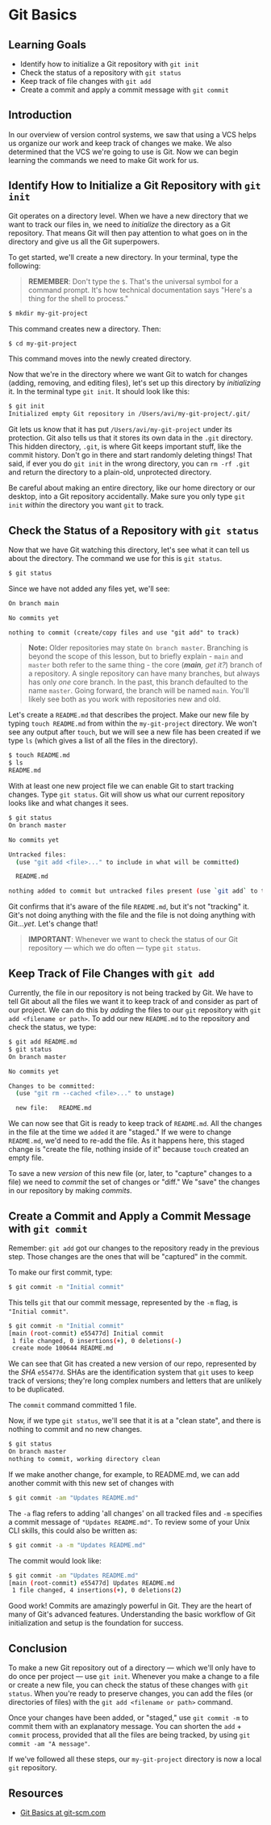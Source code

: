 # Git Basics

## Learning Goals

- Identify how to initialize a Git repository with `git init`
- Check the status of a repository with `git status`
- Keep track of file changes with `git add`
- Create a commit and apply a commit message with `git commit`

## Introduction

In our overview of version control systems, we saw that using a VCS helps us
organize our work and keep track of changes we make. We also determined that the
VCS we're going to use is Git. Now we can begin learning the commands we need to
make Git work for us.

## Identify How to Initialize a Git Repository with `git init`

Git operates on a directory level. When we have a new directory that we want to
track our files in, we need to _initialize_ the directory as a Git repository.
That means Git will then pay attention to what goes on in the directory and give
us all the Git superpowers.

To get started, we'll create a new directory. In your terminal, type the
following:

[help]: https://help.learn.co/en/articles/1862105-ide-in-browser-sandbox

> **REMEMBER**: Don't type the `$`. That's the universal symbol for a command
> prompt. It's how technical documentation says "Here's a thing for the shell to
> process."

```sh
$ mkdir my-git-project
```

This command creates new a directory. Then:

```sh
$ cd my-git-project
```

This command moves into the newly created directory.

Now that we're in the directory where we want Git to watch for changes (adding,
removing, and editing files), let's set up this directory by _initializing_ it.
In the terminal type `git init`. It should look like this:

```sh
$ git init
Initialized empty Git repository in /Users/avi/my-git-project/.git/
```

Git lets us know that it has put `/Users/avi/my-git-project` under its protection.
Git also tells us that it stores its own data in the `.git` directory. This hidden
directory, `.git`, is where Git keeps important stuff, like the commit
history. Don't go in there and start randomly deleting things! That said, if ever
you do `git init` in the wrong directory, you can `rm -rf .git` and return the
directory to a plain-old, unprotected directory.

Be careful about making an entire directory, like our home directory or our
desktop, into a Git repository accidentally. Make sure you only type `git init`
_within_ the directory you want `git` to track.

## Check the Status of a Repository with `git status`

Now that we have Git watching this directory, let's see what it can tell us about the
directory. The command we use for this is `git status`.

```sh
$ git status
```

Since we have not added any files yet, we'll see:

```txt
On branch main

No commits yet

nothing to commit (create/copy files and use "git add" to track)
```

> **Note:** Older repositories may state `On branch master`. Branching is beyond
> the scope of this lesson, but to briefly explain - `main` and `master` both
> refer to the same thing - the core (_**main**, get it?_) branch of a
> repository. A single repository can have many branches, but always has only
> _one_ core branch. In the past, this branch defaulted to the name `master`.
> Going forward, the branch will be named `main`. You'll likely see both as you
> work with repositories new and old.

Let's create a `README.md` that describes the project. Make our new file by
typing `touch README.md` from within the `my-git-project` directory. We won't
see any output after `touch`, but we will see a new file has been created if we
type `ls` (which gives a list of all the files in the directory).

```sh
$ touch README.md
$ ls
README.md
```

With at least one new project file we can enable Git to start tracking changes.
Type `git status`. Git will show us what our current repository looks like and
what changes it sees.

```sh
$ git status
On branch master

No commits yet

Untracked files:
  (use "git add <file>..." to include in what will be committed)

  README.md

nothing added to commit but untracked files present (use `git add` to track)
```

Git confirms that it's aware of the file `README.md`, but it's not "tracking"
it. Git's not doing anything with the file and the file is not doing anything
with Git..._yet_. Let's change that!

> **IMPORTANT**: Whenever we want to check the status of our Git repository —
> which we do often — type `git status`.

## Keep Track of File Changes with `git add`

Currently, the file in our repository is not being tracked by Git. We have to
tell Git about all the files we want it to keep track of and consider as part of
our project. We can do this by _adding_ the files to our `git` repository with
`git add <filename or path>`. To add our new `README.md` to the repository and
check the status, we type:

```sh
$ git add README.md
$ git status
On branch master

No commits yet

Changes to be committed:
  (use "git rm --cached <file>..." to unstage)

  new file:   README.md
```

We can now see that Git is ready to keep track of `README.md`. All the changes
in the file at the time we `added` it are "staged." If we were to change
`README.md`, we'd need to re-add the file. As it happens here, this staged
change is "create the file, nothing inside of it" because `touch` created an
empty file.

To save a new _version_ of this new file (or, later, to "capture" changes to a
file) we need to _commit_ the set of changes or "diff." We "save" the changes in
our repository by making _commits_.

## Create a Commit and Apply a Commit Message with `git commit`

Remember: `git add` got our changes to the repository ready in the previous
step. Those changes are the ones that will be "captured" in the commit.

To make our first commit, type:

```sh
$ git commit -m "Initial commit"
```

This tells `git` that our commit message, represented by the `-m` flag, is
`"Initial commit"`.

```sh
$ git commit -m "Initial commit"
[main (root-commit) e55477d] Initial commit
 1 file changed, 0 insertions(+), 0 deletions(-)
 create mode 100644 README.md
```

We can see that Git has created a new version of our repo, represented by the
_SHA_ `e55477d`. SHAs are the identification system that `git` uses to keep
track of versions; they're long complex numbers and letters that are unlikely to
be duplicated.

The `commit` command committed 1 file.

Now, if we type `git status`, we'll see that it is at a "clean state", and there
is nothing to commit and no new changes.

```sh
$ git status
On branch master
nothing to commit, working directory clean
```

If we make another change, for example, to README.md, we can add another commit
with this new set of changes with

```sh
$ git commit -am "Updates README.md"
```

The `-a` flag refers to adding 'all changes' on all tracked files and `-m`
specifies a commit message of `"Updates README.md"`. To review some of your Unix
CLI skills, this could also be written as:

```sh
$ git commit -a -m "Updates README.md"
```

The commit would look like:

```sh
$ git commit -am "Updates README.md"
[main (root-commit) e55477d] Updates README.md
 1 file changed, 4 insertions(+), 0 deletions(2)
```

Good work! Commits are amazingly powerful in Git. They are the heart of many of
Git's advanced features. Understanding the basic workflow of Git initialization
and setup is the foundation for success.

## Conclusion

To make a new Git repository out of a directory — which we'll only have to
do once per project — use `git init`. Whenever you make a change to a file
or create a new file, you can check the status of these changes with
`git status`. When you're ready to preserve changes, you can add the files (or
directories of files) with the `git add <filename or path>` command.

Once your changes have been added, or "staged," use `git commit -m` to commit
them with an explanatory message. You can shorten the `add` + `commit` process,
provided that all the files are being tracked, by using
`git commit -am "A message"`.

If we've followed all these steps, our `my-git-project` directory is now a local
`git` repository.

## Resources

- [Git Basics at git-scm.com](https://git-scm.com/book/en/v1/Git-Basics)
